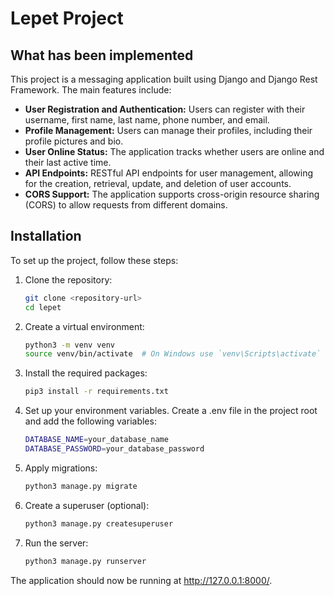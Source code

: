 # Lepet Project

## What has been implemented

This project is a messaging application built using Django and Django Rest Framework. The main features include:

- **User Registration and Authentication:** Users can register with their username, first name, last name, phone number, and email.
- **Profile Management:** Users can manage their profiles, including their profile pictures and bio.
- **User Online Status:** The application tracks whether users are online and their last active time.
- **API Endpoints:** RESTful API endpoints for user management, allowing for the creation, retrieval, update, and deletion of user accounts.
- **CORS Support:** The application supports cross-origin resource sharing (CORS) to allow requests from different domains.
  
## Installation

To set up the project, follow these steps:

1. Clone the repository:
   ```bash
   git clone <repository-url>
   cd lepet
2. Create a virtual environment:
    ```bash
   python3 -m venv venv
    source venv/bin/activate  # On Windows use `venv\Scripts\activate`
3. Install the required packages:
   ```bash
   pip3 install -r requirements.txt
4. Set up your environment variables. Create a .env file in the project root and add the following variables:
    ```bash
    DATABASE_NAME=your_database_name
    DATABASE_PASSWORD=your_database_password
6. Apply migrations:
    ```bash
   python3 manage.py migrate
6. Create a superuser (optional):
    ```bash
   python3 manage.py createsuperuser
7. Run the server:
    ```bash
   python3 manage.py runserver
   

The application should now be running at http://127.0.0.1:8000/.